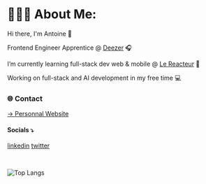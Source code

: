 # 👨🏻‍💻 About Me:
Hi there, I'm Antoine 👋
<br>

Frontend Engineer Apprentice @ [Deezer](https://deezer.com) 🎧
<br>

I’m currently learning full-stack dev web & mobile @ [Le Reacteur](https://github.com/lereacteur) 🚀
<br>

Working on full-stack and AI development in my free time 💻

### 🌐 Contact
[→ Personnal Website](https://antoineancelin.com)
<br>
#### Socials ⤵
[linkedin](https://linkedin.com/in/antancelin) [twitter](https://x.com/antancelin)

<br>

![Top Langs](https://github-readme-stats.vercel.app/api/top-langs/?username=antancelin&theme=tokyonight)
<br>
